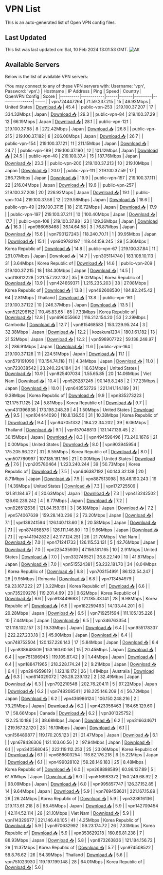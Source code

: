 # VPN List

This is an auto-generated list of Open VPN config files.

## Last Updated

This list was last updated on: Sat, 10 Feb 2024 13:01:53 GMT.
![Alt](https://repobeats.axiom.co/api/embed/186b98318ef1479477931607c1ad7d823f12451f.svg "Repobeats analytics image")

## Available Servers

Below is the list of available VPN servers:

(You may connect to any of these VPN servers with: Username: 'vpn', Password: 'vpn'.)
| Hostname | IP Address | Ping | Speed | Country | OpenVPN Config | Score |
|----------|------------|------|-------|---------|----------------| ----- |
| vpn724447264 | 71.59.237.215 | 15 | 46.93Mbps | United States | [Download 📥](./configs/server_0_US.ovpn) | 45.4 |
| public-vpn-253 | 219.100.37.207 | 17 | 334.32Mbps | Japan | [Download 📥](./configs/server_1_JP.ovpn) | 29.3 |
| public-vpn-84 | 219.100.37.29 | 12 | 66.19Mbps | Japan | [Download 📥](./configs/server_2_JP.ovpn) | 28.1 |
| public-vpn-121 | 219.100.37.88 | 8 | 272.42Mbps | Japan | [Download 📥](./configs/server_3_JP.ovpn) | 26.8 |
| public-vpn-215 | 219.100.37.182 | 8 | 206.00Mbps | Japan | [Download 📥](./configs/server_4_JP.ovpn) | 26.7 |
| public-vpn-154 | 219.100.37.121 | 11 | 211.15Mbps | Japan | [Download 📥](./configs/server_5_JP.ovpn) | 24.7 |
| public-vpn-189 | 219.100.37.180 | 12 | 101.12Mbps | Japan | [Download 📥](./configs/server_6_JP.ovpn) | 24.5 |
| public-vpn-40 | 219.100.37.4 | 15 | 187.76Mbps | Japan | [Download 📥](./configs/server_7_JP.ovpn) | 23.3 |
| public-vpn-200 | 219.100.37.213 | 10 | 219.10Mbps | Japan | [Download 📥](./configs/server_8_JP.ovpn) | 20.0 |
| public-vpn-111 | 219.100.37.59 | 17 | 286.72Mbps | Japan | [Download 📥](./configs/server_9_JP.ovpn) | 19.9 |
| public-vpn-157 | 219.100.37.111 | 22 | 216.04Mbps | Japan | [Download 📥](./configs/server_10_JP.ovpn) | 19.6 |
| public-vpn-257 | 219.100.37.208 | 20 | 226.92Mbps | Japan | [Download 📥](./configs/server_11_JP.ovpn) | 19.1 |
| public-vpn-104 | 219.100.37.58 | 12 | 229.58Mbps | Japan | [Download 📥](./configs/server_12_JP.ovpn) | 18.6 |
| public-vpn-49 | 219.100.37.15 | 18 | 216.72Mbps | Japan | [Download 📥](./configs/server_13_JP.ovpn) | 17.9 |
| public-vpn-197 | 219.100.37.211 | 10 | 100.40Mbps | Japan | [Download 📥](./configs/server_14_JP.ovpn) | 17.7 |
| public-vpn-108 | 219.100.37.98 | 23 | 129.36Mbps | Japan | [Download 📥](./configs/server_15_JP.ovpn) | 16.3 |
| vpn986058468 | 36.14.64.58 | 3 | 76.87Mbps | Japan | [Download 📥](./configs/server_16_JP.ovpn) | 15.6 |
| vpn790127243 | 118.240.70.11 | 1 | 39.95Mbps | Japan | [Download 📥](./configs/server_17_JP.ovpn) | 15.1 |
| vpn909782197 | 118.44.159.245 | 29 | 5.36Mbps | Korea Republic of | [Download 📥](./configs/server_18_KR.ovpn) | 14.8 |
| public-vpn-67 | 219.100.37.84 | 11 | 291.07Mbps | Japan | [Download 📥](./configs/server_19_JP.ovpn) | 14.7 |
| vpn305114740 | 183.108.10.113 | 31 | 3.64Mbps | Korea Republic of | [Download 📥](./configs/server_20_KR.ovpn) | 14.6 |
| public-vpn-209 | 219.100.37.215 | 18 | 184.30Mbps | Japan | [Download 📥](./configs/server_21_JP.ovpn) | 14.5 |
| vpn118812228 | 221.157.232.132 | 35 | 8.02Mbps | Korea Republic of | [Download 📥](./configs/server_22_KR.ovpn) | 13.9 |
| vpn424669371 | 1.215.235.203 | 38 | 27.08Mbps | Korea Republic of | [Download 📥](./configs/server_23_KR.ovpn) | 13.8 |
| vpn492608530 | 184.82.245.42 | 64 | 2.81Mbps | Thailand | [Download 📥](./configs/server_24_TH.ovpn) | 13.8 |
| public-vpn-161 | 219.100.37.122 | 10 | 246.37Mbps | Japan | [Download 📥](./configs/server_25_JP.ovpn) | 13.5 |
| vpn521298152 | 110.45.83.65 | 85 | 7.33Mbps | Korea Republic of | [Download 📥](./configs/server_26_KR.ovpn) | 12.8 |
| vpn696055662 | 116.212.154.20 | 53 | 2.29Mbps | Cambodia | [Download 📥](./configs/server_27_KH.ovpn) | 12.7 |
| vpn815468583 | 153.229.95.244 | 3 | 32.38Mbps | Japan | [Download 📥](./configs/server_28_JP.ovpn) | 12.2 |
| kozakura1234 | 180.1.61.182 | 13 | 21.52Mbps | Japan | [Download 📥](./configs/server_29_JP.ovpn) | 12.2 |
| vpn598907722 | 59.138.248.97 | 3 | 286.91Mbps | Japan | [Download 📥](./configs/server_30_JP.ovpn) | 11.6 |
| public-vpn-164 | 219.100.37.128 | 11 | 224.51Mbps | Japan | [Download 📥](./configs/server_31_JP.ovpn) | 11.1 |
| vpn579191090 | 113.154.74.118 | 11 | 4.34Mbps | Japan | [Download 📥](./configs/server_32_JP.ovpn) | 11.0 |
| vpn723038542 | 23.240.224.184 | 24 | 16.63Mbps | United States | [Download 📥](./configs/server_33_US.ovpn) | 10.9 |
| vpn825407034 | 1.55.65.85 | 20 | 14.06Mbps | Viet Nam | [Download 📥](./configs/server_34_VN.ovpn) | 10.4 |
| vpn526287245 | 90.149.8.248 | 2 | 77.23Mbps | Japan | [Download 📥](./configs/server_35_JP.ovpn) | 10.0 |
| vpn643552726 | 221.141.114.189 | 31 | 9.38Mbps | Korea Republic of | [Download 📥](./configs/server_36_KR.ovpn) | 9.9 |
| vpn835273223 | 121.175.11.125 | 24 | 5.81Mbps | Korea Republic of | [Download 📥](./configs/server_37_KR.ovpn) | 9.7 |
| vpn431396938 | 173.198.248.39 | 4 | 1.50Mbps | United States | [Download 📥](./configs/server_38_US.ovpn) | 9.5 |
| vpn104444090 | 110.8.136.50 | 31 | 10.38Mbps | Korea Republic of | [Download 📥](./configs/server_39_KR.ovpn) | 9.4 |
| vpn947051332 | 184.22.34.202 | 39 | 6.06Mbps | Thailand | [Download 📥](./configs/server_40_TH.ovpn) | 9.1 |
| vpn157048813 | 131.147.139.45 | 2 | 30.15Mbps | Japan | [Download 📥](./configs/server_41_JP.ovpn) | 8.3 |
| vpn494596496 | 73.240.167.6 | 21 | 0.00Mbps | United States | [Download 📥](./configs/server_42_US.ovpn) | 8.0 |
| vpn903945954 | 175.205.96.227 | 31 | 9.55Mbps | Korea Republic of | [Download 📥](./configs/server_43_KR.ovpn) | 8.0 |
| vpn507780997 | 107.185.181.156 | 21 | 0.00Mbps | United States | [Download 📥](./configs/server_44_US.ovpn) | 7.6 |
| vpn205780464 | 1.223.240.244 | 39 | 50.73Mbps | Korea Republic of | [Download 📥](./configs/server_45_KR.ovpn) | 7.5 |
| vpn646387192 | 60.143.32.138 | 20 | 8.71Mbps | Japan | [Download 📥](./configs/server_46_JP.ovpn) | 7.5 |
| vpn887513098 | 98.46.190.243 | 19 | 14.39Mbps | United States | [Download 📥](./configs/server_47_US.ovpn) | 7.3 |
| vpn172725509 | 121.81.184.67 | 4 | 20.63Mbps | Japan | [Download 📥](./configs/server_48_JP.ovpn) | 7.3 |
| vpn413242502 | 126.60.239.242 | 4 | 8.77Mbps | Japan | [Download 📥](./configs/server_49_JP.ovpn) | 7.2 |
| vpn926512636 | 121.84.159.191 | 3 | 36.18Mbps | Japan | [Download 📥](./configs/server_50_JP.ovpn) | 7.2 |
| vpn574067639 | 159.28.140.236 | 2 | 73.20Mbps | Japan | [Download 📥](./configs/server_51_JP.ovpn) | 7.1 |
| vpn139241594 | 126.140.113.60 | 8 | 20.58Mbps | Japan | [Download 📥](./configs/server_52_JP.ovpn) | 7.1 |
| vpn874058576 | 126.111.146.80 | 13 | 9.66Mbps | Japan | [Download 📥](./configs/server_53_JP.ovpn) | 7.1 |
| vpn441942832 | 42.117.124.251 | 26 | 21.70Mbps | Viet Nam | [Download 📥](./configs/server_54_VN.ovpn) | 7.0 |
| vpn471241733 | 126.115.53.131 | 5 | 42.76Mbps | Japan | [Download 📥](./configs/server_55_JP.ovpn) | 7.0 |
| vpn225435939 | 47.156.181.165 | 10 | 2.91Mbps | United States | [Download 📥](./configs/server_56_US.ovpn) | 7.0 |
| vpn332746521 | 36.8.22.149 | 10 | 41.87Mbps | Japan | [Download 📥](./configs/server_57_JP.ovpn) | 7.0 |
| vpn515524381 | 58.232.181.70 | 34 | 8.04Mbps | Korea Republic of | [Download 📥](./configs/server_58_KR.ovpn) | 6.8 |
| vpn703154991 | 86.122.54.247 | 26 | 9.95Mbps | Romania | [Download 📥](./configs/server_59_RO.ovpn) | 6.8 |
| vpn713454979 | 59.23.167.222 | 27 | 3.22Mbps | Korea Republic of | [Download 📥](./configs/server_60_KR.ovpn) | 6.6 |
| vpn735209276 | 119.201.4.69 | 23 | 9.62Mbps | Korea Republic of | [Download 📥](./configs/server_61_KR.ovpn) | 6.6 |
| vpn913449683 | 121.185.33.141 | 28 | 9.98Mbps | Korea Republic of | [Download 📥](./configs/server_62_KR.ovpn) | 6.5 |
| vpn182259463 | 14.133.44.201 | 6 | 29.28Mbps | Japan | [Download 📥](./configs/server_63_JP.ovpn) | 6.5 |
| vpn719251594 | 111.105.135.226 | 10 | 7.44Mbps | Japan | [Download 📥](./configs/server_64_JP.ovpn) | 6.5 |
| vpn346763354 | 121.118.102.157 | 3 | 19.33Mbps | Japan | [Download 📥](./configs/server_65_JP.ovpn) | 6.4 |
| vpn955178337 | 222.227.233.18 | 3 | 45.90Mbps | Japan | [Download 📥](./configs/server_66_JP.ovpn) | 6.4 |
| vpn748752504 | 120.137.226.143 | 17 | 5.84Mbps | Japan | [Download 📥](./configs/server_67_JP.ovpn) | 6.4 |
| vpn838648509 | 153.160.60.58 | 15 | 20.45Mbps | Japan | [Download 📥](./configs/server_68_JP.ovpn) | 6.4 |
| vpn751396945 | 119.105.87.42 | 9 | 1.44Mbps | Japan | [Download 📥](./configs/server_69_JP.ovpn) | 6.4 |
| vpn188471965 | 218.228.174.24 | 2 | 9.21Mbps | Japan | [Download 📥](./configs/server_70_JP.ovpn) | 6.4 |
| vpn284959819 | 1.123.19.172 | 26 | 1.41Mbps | Australia | [Download 📥](./configs/server_71_AU.ovpn) | 6.3 |
| vpn614029072 | 126.28.239.132 | 2 | 32.49Mbps | Japan | [Download 📥](./configs/server_72_JP.ovpn) | 6.3 |
| vpn792210548 | 202.76.204.11 | 5 | 97.22Mbps | Japan | [Download 📥](./configs/server_73_JP.ovpn) | 6.2 |
| vpn748208541 | 218.225.146.209 | 4 | 56.72Mbps | Japan | [Download 📥](./configs/server_74_JP.ovpn) | 6.2 |
| vpn436986124 | 106.150.248.216 | 2 | 73.29Mbps | Japan | [Download 📥](./configs/server_75_JP.ovpn) | 6.2 |
| vpn423356463 | 184.65.129.60 | 17 | 58.66Mbps | Canada | [Download 📥](./configs/server_76_CA.ovpn) | 6.2 |
| vpn301325752 | 122.25.10.186 | 3 | 38.68Mbps | Japan | [Download 📥](./configs/server_77_JP.ovpn) | 6.2 |
| vpn316634671 | 219.167.32.120 | 23 | 16.13Mbps | Japan | [Download 📥](./configs/server_78_JP.ovpn) | 6.1 |
| vpn156489877 | 119.170.205.123 | 21 | 21.47Mbps | Japan | [Download 📥](./configs/server_79_JP.ovpn) | 6.1 |
| vpn678436306 | 121.103.60.56 | 2 | 97.94Mbps | Japan | [Download 📥](./configs/server_80_JP.ovpn) | 6.1 |
| vpn340568045 | 222.119.112.253 | 25 | 23.06Mbps | Korea Republic of | [Download 📥](./configs/server_81_KR.ovpn) | 6.1 |
| vpn688603254 | 116.82.176.218 | 6 | 5.22Mbps | Japan | [Download 📥](./configs/server_82_JP.ovpn) | 6.1 |
| vpn499028102 | 59.28.149.183 | 25 | 8.48Mbps | Korea Republic of | [Download 📥](./configs/server_83_KR.ovpn) | 6.0 |
| vpn268898589 | 60.96.137.89 | 5 | 61.51Mbps | Japan | [Download 📥](./configs/server_84_JP.ovpn) | 6.0 |
| vpn516983372 | 150.249.68.92 | 2 | 98.09Mbps | Japan | [Download 📥](./configs/server_85_JP.ovpn) | 6.0 |
| vpn995857747 | 126.37.152.85 | 14 | 9.64Mbps | Japan | [Download 📥](./configs/server_86_JP.ovpn) | 5.9 |
| vpn769458631 | 221.167.15.89 | 26 | 26.24Mbps | Korea Republic of | [Download 📥](./configs/server_87_KR.ovpn) | 5.9 |
| vpn323616136 | 219.113.61.218 | 8 | 88.45Mbps | Japan | [Download 📥](./configs/server_88_JP.ovpn) | 5.9 |
| vpn142709454 | 42.114.52.114 | 26 | 21.10Mbps | Viet Nam | [Download 📥](./configs/server_89_VN.ovpn) | 5.9 |
| vpn114329677 | 221.146.40.105 | 41 | 4.25Mbps | Korea Republic of | [Download 📥](./configs/server_90_KR.ovpn) | 5.9 |
| vpn970632992 | 59.23.174.72 | 26 | 7.33Mbps | Korea Republic of | [Download 📥](./configs/server_91_KR.ovpn) | 5.9 |
| vpn353629218 | 160.86.81.238 | 7 | 88.93Mbps | Japan | [Download 📥](./configs/server_92_JP.ovpn) | 5.8 |
| vpn873263836 | 121.184.156.72 | 29 | 11.37Mbps | Korea Republic of | [Download 📥](./configs/server_93_KR.ovpn) | 5.7 |
| vpn974508522 | 58.8.76.62 | 26 | 54.39Mbps | Thailand | [Download 📥](./configs/server_94_TH.ovpn) | 5.6 |
| vpn751023930 | 119.197.199.148 | 28 | 64.01Mbps | Korea Republic of | [Download 📥](./configs/server_95_KR.ovpn) | 5.6 |

